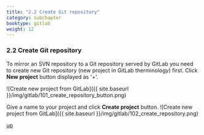 ```yaml
---
title: "2.2 Create Git repository"
category: subchapter
booktype: gitlab
weight: 12
---
```


### 2.2 Create Git repository

To mirror an SVN repository to a Git repository served by GitLab you need to create new Git repository (new project in GitLab therminology) first.
Click **New project** button displayed as '+'.

![Create new project from GitLab]({{ site.baseurl }}/img/gitlab/101_create_repository_button.png)

Give a name to your project and click **Create project** button.
![Create new project from GitLab]({{ site.baseurl }}/img/gitlab/102_create_repository.png)

[up](#up)